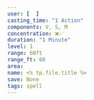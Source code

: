```yaml
---
user: [  ]
casting_time: "1 Action"
components: V, S, M
concentration: ❌✅
duration: "1 Minute"
level: 1
range: 60ft
range_ft: 60
area: 
name: <% tp.file.title %>
save: None
tags: spell
---
```

